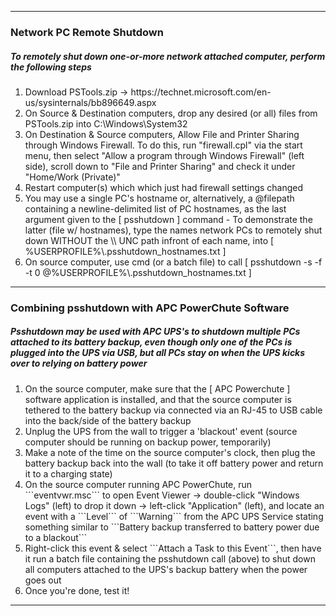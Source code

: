 <hr />
<!-- ------------------------------------------------------------ -->
<h3>Network PC Remote Shutdown</h3>
<h5>To remotely shut down one-or-more network attached computer, perform the following steps</h5>
<ol>
<li>Download PSTools.zip -> https://technet.microsoft.com/en-us/sysinternals/bb896649.aspx</li>
<li>On Source & Destination computers, drop any desired (or all) files from PSTools.zip into C:\Windows\System32</li>
<li>On Destination & Source computers, Allow File and Printer Sharing through Windows Firewall. To do this, run "firewall.cpl" via the start menu, then select "Allow a program through Windows Firewall" (left side), scroll down to "File and Printer Sharing" and check it under "Home/Work (Private)"</li>
<li>Restart computer(s) which which just had firewall settings changed</li>
<li>You may use a single PC's hostname or, alternatively, a @filepath containing a newline-delimited list of PC hostnames, as the last argument given to the [ psshutdown ] command - To demonstrate the latter (file w/ hostnames), type the names network PCs to remotely shut down WITHOUT the \\ UNC path infront of each name, into [ %USERPROFILE%\.psshutdown_hostnames.txt ]</li>
<li>On source computer, use cmd (or a batch file) to call [ psshutdown -s -f -t 0 @%USERPROFILE%\.psshutdown_hostnames.txt ]</li>
</ol>
<hr />
<!-- ------------------------------------------------------------ -->
<h3>Combining psshutdown with APC PowerChute Software</h3>
<h5>Psshutdown may be used with APC UPS's to shutdown multiple PCs attached to its battery backup, even though only one of the PCs is plugged into the UPS via USB, but all PCs stay on when the UPS kicks over to relying on battery power</h5>
<ol>
<li>On the source computer, make sure that the [ APC Powerchute ] software application is installed, and that the source computer is tethered to the battery backup via connected via an RJ-45 to USB cable into the back/side of the battery backup</li>
<li>Unplug the UPS from the wall to trigger a 'blackout' event (source computer should be running on backup power, temporarily)</li>
<li>Make a note of the time on the source computer's clock, then plug the battery backup back into the wall (to take it off battery power and return it to a charging state)</li>
<li>On the source computer running APC PowerChute, run ```eventvwr.msc``` to open Event Viewer -> double-click "Windows Logs" (left) to drop it down -> left-click "Application" (left), and locate an event with a ```Level``` of ```Warning``` from the APC UPS Service stating something similar to ```Battery backup transferred to battery power due to a blackout```</li>
<li>Right-click this event & select ```Attach a Task to this Event```, then have it run a batch file containing the psshutdown call (above) to shut down all computers attached to the UPS's backup battery when the power goes out</li>
<li>Once you're done, test it!</li>
</ol>
<hr />
<!-- ------------------------------------------------------------ -->